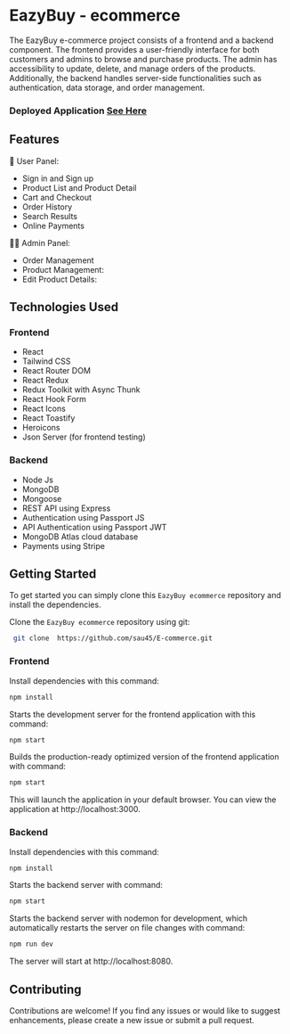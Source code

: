 # EazyBuy - ecommerce

The EazyBuy e-commerce project consists of a frontend and a backend component. The frontend provides a user-friendly interface for both customers and admins to browse and purchase products. The admin has accessibility to update, delete, and manage orders of the products. Additionally, the backend handles server-side functionalities such as authentication, data storage, and order management.

### Deployed Application [See Here]()

## Features
🛒 User Panel:
- Sign in and Sign up
- Product List and Product Detail
- Cart and Checkout
- Order History
- Search Results
- Online Payments 

👩‍💼 Admin Panel:
- Order Management
- Product Management:
- Edit Product Details:

## Technologies Used

### Frontend
* React
* Tailwind CSS
* React Router DOM
* React Redux
* Redux Toolkit with Async Thunk
* React Hook Form
* React Icons
* React Toastify
* Heroicons
* Json Server (for frontend testing)

### Backend
* Node Js
* MongoDB
* Mongoose 
* REST API using Express
* Authentication using Passport JS
* API Authentication using Passport JWT
* MongoDB Atlas cloud database
* Payments using Stripe 

## Getting Started
To get started  you can simply clone this `EazyBuy ecommerce` repository and install the dependencies.

Clone the `EazyBuy ecommerce` repository using git:

```bash
 git clone  https://github.com/sau45/E-commerce.git
```

### Frontend

Install dependencies with this command:
```bash
npm install
```

Starts the development server for the frontend application with this command:
```bash
npm start
```

Builds the production-ready optimized version of the frontend application with command:
```bash
npm start
```

This will launch the application in your default browser. You can view the application at http://localhost:3000.

### Backend

Install dependencies with this command:
```bash
npm install
```

Starts the backend server with command:
```bash
npm start
```

Starts the backend server with nodemon for development, which automatically restarts the server on file changes with command:
```bash
npm run dev
```
The server will start at http://localhost:8080.



## Contributing
Contributions are welcome! If you find any issues or would like to suggest enhancements, please create a new issue or submit a pull request.

